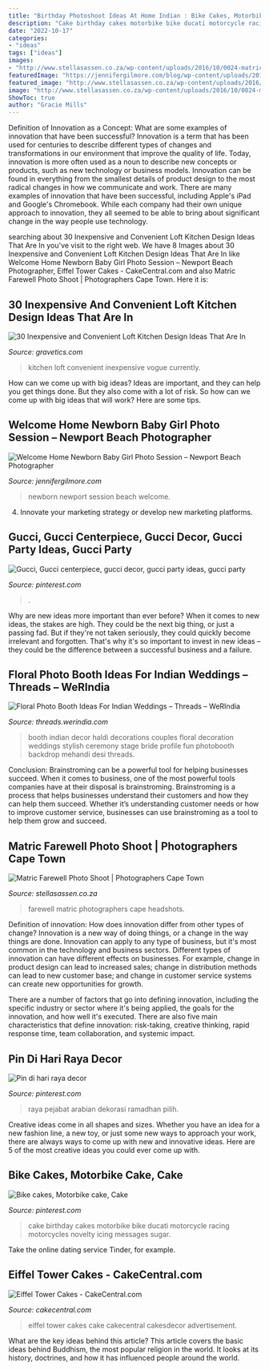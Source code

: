 ```yaml
---
title: "Birthday Photoshoot Ideas At Home Indian : Bike Cakes, Motorbike Cake, Cake"
description: "Cake birthday cakes motorbike bike ducati motorcycle racing motorcycles novelty icing messages sugar"
date: "2022-10-17"
categories:
- "ideas"
tags: ["ideas"]
images:
- "http://www.stellasassen.co.za/wp-content/uploads/2016/10/0024-matric-dance-farewell-photographers-cape.jpg"
featuredImage: "https://jennifergilmore.com/blog/wp-content/uploads/2014/07/blog_gilmore_studios_photo_orange_county_newport_beach_family_portrait_newborn_baby_girl_crib_house_decor_baby_room_nursery_house_session_love_cute_2.jpg"
featured_image: "http://www.stellasassen.co.za/wp-content/uploads/2016/10/0024-matric-dance-farewell-photographers-cape.jpg"
image: "http://www.stellasassen.co.za/wp-content/uploads/2016/10/0024-matric-dance-farewell-photographers-cape.jpg"
ShowToc: true
author: "Gracie Mills"
---
```



Definition of Innovation as a Concept: What are some examples of innovation that have been successful?
Innovation is a term that has been used for centuries to describe different types of changes and transformations in our environment that improve the quality of life. Today, innovation is more often used as a noun to describe new concepts or products, such as new technology or business models. Innovation can be found in everything from the smallest details of product design to the most radical changes in how we communicate and work.
There are many examples of innovation that have been successful, including Apple's iPad and Google's Chromebook. While each company had their own unique approach to innovation, they all seemed to be able to bring about significant change in the way people use technology.

	

		
searching about 30 Inexpensive and Convenient Loft Kitchen Design Ideas That Are In you've visit to the right web. We have 8 Images about 30 Inexpensive and Convenient Loft Kitchen Design Ideas That Are In like Welcome Home Newborn Baby Girl Photo Session – Newport Beach Photographer, Eiffel Tower Cakes - CakeCentral.com and also Matric Farewell Photo Shoot | Photographers Cape Town. Here it is:
		
    
## 30 Inexpensive And Convenient Loft Kitchen Design Ideas That Are In

<img loading=lazy src="https://www.gravetics.com/wp-content/uploads/2017/09/Beautiful-Kitchen-Design-For-Loft-Apartment.jpg" onerror="this.onerror=null;this.src='https://tse2.mm.bing.net/th?id=OIP.gxOO6JDykgZN3kHHYR0jfgAAAA&amp;pid=15.1';" alt="30 Inexpensive and Convenient Loft Kitchen Design Ideas That Are In">

_Source: gravetics.com_

>kitchen loft convenient inexpensive vogue currently. 

	

How can we come up with big ideas?
Ideas are important, and they can help you get things done. But they also come with a lot of risk. So how can we come up with big ideas that will work? Here are some tips.

    
## Welcome Home Newborn Baby Girl Photo Session – Newport Beach Photographer

<img loading=lazy src="https://jennifergilmore.com/blog/wp-content/uploads/2014/07/blog_gilmore_studios_photo_orange_county_newport_beach_family_portrait_newborn_baby_girl_crib_house_decor_baby_room_nursery_house_session_love_cute_2.jpg" onerror="this.onerror=null;this.src='https://tse3.mm.bing.net/th?id=OIP.zKKUED7CsU1Vf-_cmFtcIwHaFS&amp;pid=15.1';" alt="Welcome Home Newborn Baby Girl Photo Session – Newport Beach Photographer">

_Source: jennifergilmore.com_

>newborn newport session beach welcome. 

	

4. Innovate your marketing strategy or develop new marketing platforms.

    
## Gucci, Gucci Centerpiece, Gucci Decor, Gucci Party Ideas, Gucci Party

<img loading=lazy src="https://i.pinimg.com/736x/bd/db/ef/bddbef4003334404ca7dcda8420ae449.jpg" onerror="this.onerror=null;this.src='https://tse4.mm.bing.net/th?id=OIP.BhvzwOVhqi8PFo6TieetrgHaJ4&amp;pid=15.1';" alt="Gucci, Gucci centerpiece, gucci decor, gucci party ideas, gucci party">

_Source: pinterest.com_

>. 

	

Why are new ideas more important than ever before?
When it comes to new ideas, the stakes are high. They could be the next big thing, or just a passing fad. But if they're not taken seriously, they could quickly become irrelevant and forgotten. That's why it's so important to invest in new ideas – they could be the difference between a successful business and a failure.

    
## Floral Photo Booth Ideas For Indian Weddings – Threads – WeRIndia

<img loading=lazy src="https://threads.werindia.com/wp-content/uploads/2018/10/Photo-booth-ideas-with-flowers-for-wedding-Threads-WeRIndia6.jpg" onerror="this.onerror=null;this.src='https://tse1.mm.bing.net/th?id=OIP.F9sCL6zJiF9uq8Mn0-piTwAAAA&amp;pid=15.1';" alt="Floral Photo Booth Ideas For Indian Weddings – Threads – WeRIndia">

_Source: threads.werindia.com_

>booth indian decor haldi decorations couples floral decoration weddings stylish ceremony stage bride profile fun photobooth backdrop mehandi desi threads. 

	

Conclusion: Brainstroming can be a powerful tool for helping businesses succeed.
When it comes to business, one of the most powerful tools companies have at their disposal is brainstroming. Brainstroming is a process that helps businesses understand their customers and how they can help them succeed. Whether it’s understanding customer needs or how to improve customer service, businesses can use brainstroming as a tool to help them grow and succeed.

    
## Matric Farewell Photo Shoot | Photographers Cape Town

<img loading=lazy src="http://www.stellasassen.co.za/wp-content/uploads/2016/10/0024-matric-dance-farewell-photographers-cape.jpg" onerror="this.onerror=null;this.src='https://tse3.mm.bing.net/th?id=OIP.jKbvcz8dn0gA3OiLwxv15QHaLY&amp;pid=15.1';" alt="Matric Farewell Photo Shoot | Photographers Cape Town">

_Source: stellasassen.co.za_

>farewell matric photographers cape headshots. 

	

Definition of innovation: How does innovation differ from other types of change?
Innovation is a new way of doing things, or a change in the way things are done. Innovation can apply to any type of business, but it's most common in the technology and business sectors.
Different types of innovation can have different effects on businesses. For example, change in product design can lead to increased sales; change in distribution methods can lead to new customer base; and change in customer service systems can create new opportunities for growth.

There are a number of factors that go into defining innovation, including the specific industry or sector where it's being applied, the goals for the innovation, and how well it's executed. There are also five main characteristics that define innovation: risk-taking, creative thinking, rapid response time, team collaboration, and systemic impact.

    
## Pin Di Hari Raya Decor

<img loading=lazy src="https://i.pinimg.com/736x/d1/c0/a2/d1c0a296500889a92a570201fe8c03bc.jpg" onerror="this.onerror=null;this.src='https://tse4.mm.bing.net/th?id=OIP.BiN4NZ-JGjrREr8zg7OLuQHaNK&amp;pid=15.1';" alt="Pin di hari raya decor">

_Source: pinterest.com_

>raya pejabat arabian dekorasi ramadhan pilih. 

	

Creative ideas come in all shapes and sizes. Whether you have an idea for a new fashion line, a new toy, or just some new ways to approach your work, there are always ways to come up with new and innovative ideas. Here are 5 of the most creative ideas you could ever come up with.

    
## Bike Cakes, Motorbike Cake, Cake

<img loading=lazy src="https://i.pinimg.com/736x/27/c8/9f/27c89fb1aaa2b1d652e2ef5e413226d0--motorcycle-cake-racing-motorcycles.jpg" onerror="this.onerror=null;this.src='https://tse1.mm.bing.net/th?id=OIP.dCguvBBJUAheNWsVitFsWAAAAA&amp;pid=15.1';" alt="Bike cakes, Motorbike cake, Cake">

_Source: pinterest.com_

>cake birthday cakes motorbike bike ducati motorcycle racing motorcycles novelty icing messages sugar. 

	

Take the online dating service Tinder, for example.

    
## Eiffel Tower Cakes - CakeCentral.com

<img loading=lazy src="https://cdn001.cakecentral.com/gallery/2017/05/900_eiffel-tower-cakes-7522464uwkW.jpg" onerror="this.onerror=null;this.src='https://tse3.mm.bing.net/th?id=OIP.jW1v12JGYU0XBOLqvQtb1QHaKu&amp;pid=15.1';" alt="Eiffel Tower Cakes - CakeCentral.com">

_Source: cakecentral.com_

>eiffel tower cakes cake cakecentral cakesdecor advertisement. 

	

What are the key ideas behind this article?
This article covers the basic ideas behind Buddhism, the most popular religion in the world. It looks at its history, doctrines, and how it has influenced people around the world.

